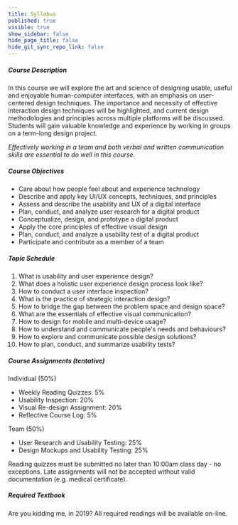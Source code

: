 ```yaml
---
title: Syllabus
published: true
visible: true
show_sidebar: false
hide_page_title: false
hide_git_sync_repo_link: false
---
```


##### Course Description
In this course we will explore the art and science of designing usable, useful and enjoyable human-computer interfaces, with an emphasis on user-centered design techniques. The importance and necessity of effective interaction design techniques will be highlighted, and current design methodologies and principles across multiple platforms will be discussed. Students will gain valuable knowledge and experience by working in groups on a term-long design project.

_Effectively working in a team and both verbal and written communication skills are essential to do well in this course._

##### Course Objectives
* Care about how people feel about and experience technology
* Describe and apply key UI/UX concepts, techniques, and principles
* Assess and describe the usability and UX of a digital interface
* Plan, conduct, and analyze user research for a digital product
* Conceptualize, design, and prototype a digital product
* Apply the core principles of effective visual design
* Plan, conduct, and analyze a usability test of a digital product
* Participate and contribute as a member of a team

##### Topic Schedule
1. What is usability and user experience design?
1. What does a holistic user experience design process look like?
1. How to conduct a user interface inspection?
1. What is the practice of strategic interaction design?
1. How to bridge the gap between the problem space and design space?
1. What are the essentials of effective visual communication?
1. How to design for mobile and multi-device usage?
1. How to understand and communicate people's needs and behaviours?
1. How to explore and communicate possible design solutions?
1. How to plan, conduct, and summarize usability tests?

##### Course Assignments (tentative)
Individual (50%)
* Weekly Reading Quizzes: 5%
* Usability Inspection: 20%
* Visual Re-design Assignment: 20%
* Reflective Course Log: 5%

Team (50%)
* User Research and Usability Testing: 25%
* Design Mockups and Usability Testing: 25%

Reading quizzes must be submitted no later than 10:00am class day - no exceptions. Late assignments will not be accepted without valid documentation (e.g. medical certificate).

##### Required Textbook
Are you kidding me, in 2019? All required readings will be available on-line.   
